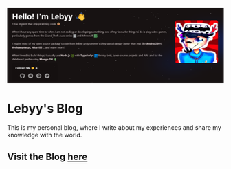![tailwind-nextjs-banner](/public/static/images/twitter-card.png)

# Lebyy's Blog

This is my personal blog, where I write about my experiences and share my knowledge with the world.

## Visit the Blog [here](https://blog.lebyy.me)